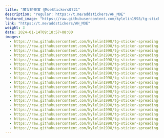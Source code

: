 ```yaml
---
title: "魔女的夜宴 @MoeStickers0721"
description: "regular: https://t.me/addstickers/AH_MOE"
featured_image: "https://raw.githubusercontent.com/kylelin1998/tg-sticker-spreading-worldwide-images/main/img/dabe62fb-9075-48eb-bec0-f635e867b529.jpg"
link: "https://t.me/addstickers/AH_MOE"
weight: 3
date: 2024-01-14T09:18:57+08:00
images:
  - https://raw.githubusercontent.com/kylelin1998/tg-sticker-spreading-worldwide-images/main/img/dabe62fb-9075-48eb-bec0-f635e867b529.jpg
  - https://raw.githubusercontent.com/kylelin1998/tg-sticker-spreading-worldwide-images/main/img/e9c8eb4c-b5fd-4b63-a0e0-0053d1b782c3.jpg
  - https://raw.githubusercontent.com/kylelin1998/tg-sticker-spreading-worldwide-images/main/img/10cdeda4-d7ea-4d8b-bd5e-9d15ddc66a7e.jpg
  - https://raw.githubusercontent.com/kylelin1998/tg-sticker-spreading-worldwide-images/main/img/96ddfa17-9103-42bf-950b-8565317ed14e.jpg
  - https://raw.githubusercontent.com/kylelin1998/tg-sticker-spreading-worldwide-images/main/img/7218a5c9-9614-4866-a35e-7f3d181b5b01.jpg
  - https://raw.githubusercontent.com/kylelin1998/tg-sticker-spreading-worldwide-images/main/img/8b4342bb-40b5-42c5-bfdb-b86be2069f4a.jpg
  - https://raw.githubusercontent.com/kylelin1998/tg-sticker-spreading-worldwide-images/main/img/bb4b5fe4-d44b-43fd-828a-5de9f4cc12bf.jpg
  - https://raw.githubusercontent.com/kylelin1998/tg-sticker-spreading-worldwide-images/main/img/d98ecc5d-df3a-481a-a1e7-e748d2c49f37.jpg
  - https://raw.githubusercontent.com/kylelin1998/tg-sticker-spreading-worldwide-images/main/img/c5e42aee-3e3d-46b7-9e56-22b4891714ef.jpg
  - https://raw.githubusercontent.com/kylelin1998/tg-sticker-spreading-worldwide-images/main/img/f114f242-46e4-4508-889c-81979631b0da.jpg
  - https://raw.githubusercontent.com/kylelin1998/tg-sticker-spreading-worldwide-images/main/img/5e3bda9f-872c-49a9-bdf4-6d78108edfff.jpg
  - https://raw.githubusercontent.com/kylelin1998/tg-sticker-spreading-worldwide-images/main/img/1ea0ff94-17af-42a0-9a7c-e90062558c59.jpg
  - https://raw.githubusercontent.com/kylelin1998/tg-sticker-spreading-worldwide-images/main/img/9bde1127-a047-4607-94eb-a8d139c3dc7e.jpg
  - https://raw.githubusercontent.com/kylelin1998/tg-sticker-spreading-worldwide-images/main/img/19bcf44d-4b27-4f73-a1ff-ad1358c3c364.jpg
  - https://raw.githubusercontent.com/kylelin1998/tg-sticker-spreading-worldwide-images/main/img/fa47d186-b031-48e2-bd42-01e31265eaaf.jpg
  - https://raw.githubusercontent.com/kylelin1998/tg-sticker-spreading-worldwide-images/main/img/68aad334-f7c9-4d90-a97b-7f82bf3c6ccc.jpg
  - https://raw.githubusercontent.com/kylelin1998/tg-sticker-spreading-worldwide-images/main/img/7b1e2d58-672c-4293-a4d3-154230e76cbe.jpg
  - https://raw.githubusercontent.com/kylelin1998/tg-sticker-spreading-worldwide-images/main/img/776abdaf-8194-4268-937c-b146b9d04056.jpg
  - https://raw.githubusercontent.com/kylelin1998/tg-sticker-spreading-worldwide-images/main/img/18b3b796-c86f-4321-a796-98cbead91108.jpg
  - https://raw.githubusercontent.com/kylelin1998/tg-sticker-spreading-worldwide-images/main/img/b4c656d0-d086-4763-8170-9baad97b6c92.jpg
---
```

